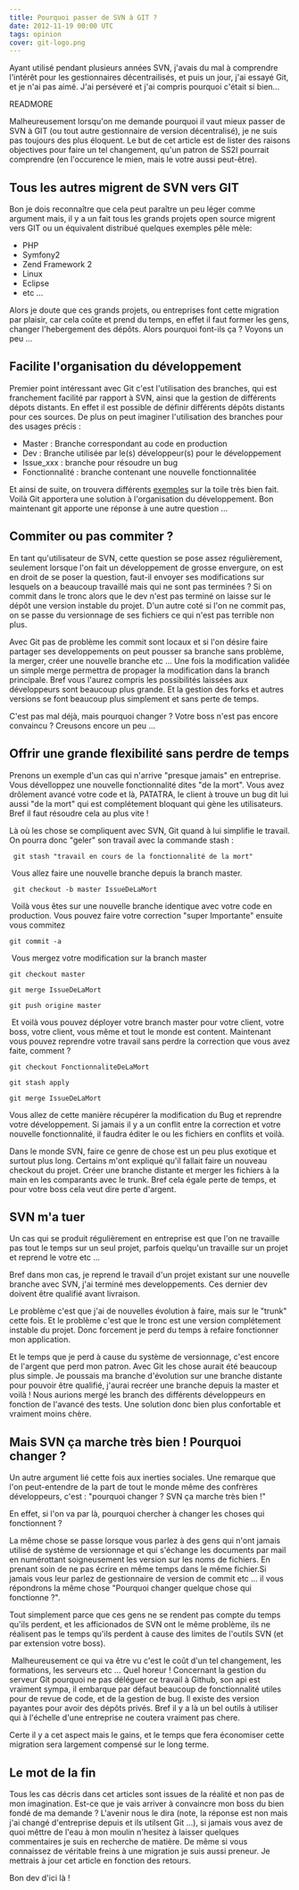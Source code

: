 ```yaml
---
title: Pourquoi passer de SVN à GIT ?
date: 2012-11-19 00:00 UTC
tags: opinion
cover: git-logo.png
---
```


Ayant utilisé pendant plusieurs années SVN, j'avais du mal à comprendre
l'intérêt pour les gestionnaires décentrailisés, et puis un jour, j'ai
essayé Git, et je n'ai pas aimé. J'ai perséveré et j'ai compris pourquoi
c'était si bien...

READMORE

Malheureusement lorsqu'on me demande pourquoi il vaut mieux passer de SVN à GIT (ou tout autre gestionnaire de version décentralisé), je ne suis pas toujours des plus éloquent. 
Le but de cet article est de lister des raisons objectives pour faire un tel changement, qu'un patron de SS2I pourrait comprendre (en l'occurence le mien, mais le votre aussi peut-être). 

## Tous les autres migrent de SVN vers GIT 

Bon je dois reconnaître que cela peut paraître un peu léger comme
argument mais, il y a un fait tous les grands projets open source
migrent vers GIT ou un équivalent distribué quelques exemples pêle
mèle: 

-   PHP
-   Symfony2
-   Zend Framework 2
-   Linux
-   Eclipse
-   etc ...

Alors je doute que ces grands projets, ou entreprises font cette
migration par plaisir, car cela coûte et prend du temps, en effet il
faut former les gens, changer l'hebergement des dépôts. Alors pourquoi
font-ils ça ? Voyons un peu ...

## Facilite l'organisation du développement

Premier point intéressant avec Git c'est l'utilisation des branches, qui
est franchement facilité par rapport à SVN, ainsi que la gestion de
différents dépots distants. En effet il est possible de définir
différents dépôts distants pour ces sources. De plus on peut imaginer
l'utilisation des branches pour des usages précis : 

-   Master : Branche correspondant au code en production 
-   Dev : Branche utilisée par le(s) développeur(s) pour le
    développement
-   Issue\_xxx : branche pour résoudre un bug 
-   Fonctionnalité : branche contenant une nouvelle fonctionnalitée

Et ainsi de suite, on trouvera différents [exemples](http://www-igm.univ-mlv.fr/~dr/XPOSE2010/gestiondeversiondecentralisee/dvcs-dvcs.html)
sur la toile très bien fait. Voilà Git apportera une solution à
l'organisation du développement. Bon maintenant git apporte une réponse
à une autre question ...

## Commiter ou pas commiter ?

En tant qu'utilisateur de SVN, cette question se pose assez
régulièrement, seulement lorsque l'on fait un développement de grosse
envergure, on est en droit de se poser la question, faut-il envoyer ses
modifications sur lesquels on a beaucoup travaillé mais qui ne sont pas
terminées ? Si on commit dans le tronc alors que le dev n'est pas
terminé on laisse sur le dépôt une version instable du projet. D'un
autre coté si l'on ne commit pas, on se passe du versionnage de ses
fichiers ce qui n'est pas terrible non plus. 

Avec Git pas de problème les commit sont locaux et si l'on désire faire
partager ses developpements on peut pousser sa branche sans problème, la
merger, créer une nouvelle branche etc ... Une fois la modification
validée un simple merge permettra de propager la modification dans la
branch principale. Bref vous l'aurez compris les possibilités laissées
aux développeurs sont beaucoup plus grande. Et la gestion des forks et
autres versions se font beaucoup plus simplement et sans perte de
temps. 

C'est pas mal déjà, mais pourquoi changer ? Votre boss n'est pas encore
convaincu ? Creusons encore un peu ...

## Offrir une grande flexibilité sans perdre de temps

Prenons un exemple d'un cas qui n'arrive "presque jamais" en entreprise.
Vous dévelloppez une nouvelle fonctionnalité dites "de la mort". Vous
avez drôlement avancé votre code et là, PATATRA, le client à trouve un
bug dit lui aussi "de la mort" qui est complétement bloquant qui gène
les utilisateurs. Bref il faut résoudre cela au plus vite ! 

Là où les chose se compliquent avec SVN, Git quand à lui simplifie le
travail. On pourra donc "geler" son travail avec la commande stash :

     git stash "travail en cours de la fonctionnalité de la mort"

 Vous allez faire une nouvelle branche depuis la branch master. 

     git checkout -b master IssueDeLaMort

 Voilà vous êtes sur une nouvelle branche identique avec votre code en
production. Vous pouvez faire votre correction "super Importante"
ensuite vous commitez 

    git commit -a 

 Vous mergez votre modification sur la branch master

    git checkout master

    git merge IssueDeLaMort

    git push origine master

 Et voilà vous pouvez déployer votre branch master pour votre client,
votre boss, votre client, vous même et tout le monde est content.
Maintenant vous pouvez reprendre votre travail sans perdre la correction
que vous avez faite, comment ? 

    git checkout FonctionnaliteDeLaMort

    git stash apply

    git merge IssueDeLaMort

Vous allez de cette manière récupérer la modification du Bug et
reprendre votre développement. Si jamais il y a un conflit entre la
correction et votre nouvelle fonctionnalité, il faudra éditer le ou les
fichiers en conflits et voilà. 

Dans le monde SVN, faire ce genre de chose est un peu plus exotique et
surtout plus long. Certains m'ont expliqué qu'il fallait faire un
nouveau checkout du projet. Créer une branche distante et merger les
fichiers à la main en les comparants avec le trunk. Bref cela égale
perte de temps, et pour votre boss cela veut dire perte d'argent.

## SVN m'a tuer

Un cas qui se produit régulièrement en entreprise est que l'on ne
travaille pas tout le temps sur un seul projet, parfois quelqu'un
travaille sur un projet et reprend le votre etc ...

Bref dans mon cas, je reprend le travail d'un projet existant sur une
nouvelle branche avec SVN, j'ai terminé mes developpements. Ces dernier
dev doivent être qualifié avant livraison. 

Le problème c'est que j'ai de nouvelles évolution à faire, mais sur le
"trunk" cette fois. Et le problème c'est que le tronc est une version
complétement instable du projet. Donc forcement je perd du temps à
refaire fonctionner mon application.

Et le temps que je perd à cause du système de versionnage, c'est encore
de l'argent que perd mon patron. Avec Git les chose aurait été beaucoup
plus simple. Je poussais ma branche d'évolution sur une branche distante
pour pouvoir être qualifié, j'aurai recréer une branche depuis la master
et voilà ! Nous aurions mergé les branch des différents développeurs en
fonction de l'avancé des tests. Une solution donc bien plus confortable
et vraiment moins chère.

## Mais SVN ça marche très bien ! Pourquoi changer ?

Un autre argument lié cette fois aux inerties sociales. Une remarque que
l'on peut-entendre de la part de tout le monde même des confrères
développeurs, c'est : "pourquoi changer ? SVN ça marche très bien !"

En effet, si l'on va par là, pourquoi chercher à changer les choses qui
fonctionnent ?

La même chose se passe lorsque vous parlez à des gens qui n'ont jamais
utilisé de système de versionnage et qui s'échange les documents par
mail en numérottant soigneusement les version sur les noms de fichiers.
En prenant soin de ne pas écrire en même temps dans le même fichier.Si
jamais vous leur parlez de gestionnaire de version de commit etc ... il
vous répondrons la même chose "Pourquoi changer quelque chose qui
fonctionne ?".

Tout simplement parce que ces gens ne se rendent pas compte du temps
qu'ils perdent, et les afficionados de SVN ont le même problème, ils ne
réalisent pas le temps qu'ils perdent à cause des limites de l'outils
SVN (et par extension votre boss).

 Malheureusement ce qui va être vu c'est le coût d'un tel changement,
les formations, les serveurs etc ... Quel horeur ! Concernant la gestion
du serveur Git pourquoi ne pas déléguer ce travail à Github, son api est
vraiment sympa, il embarque par défaut beaucoup de fonctionnalité utiles
pour de revue de code, et de la gestion de bug. Il existe des version
payantes pour avoir des dépôts privés. Bref il y a là un bel outils à
utiliser qui à l'échelle d'une entreprise ne coutera vraiment pas chere.

Certe il y a cet aspect mais le gains, et le temps que fera économiser
cette migration sera largement compensé sur le long terme.

## Le mot de la fin 

Tous les cas décris dans cet articles sont issues de la réalité et non
pas de mon imagination. Est-ce que je vais arriver à convaincre mon boss
du bien fondé de ma demande ? L'avenir nous le dira (note, la réponse
est non mais j'ai changé d'entreprise depuis et ils utilsent Git ...),
si jamais vous avez de quoi mêttre de l'eau à mon moulin n'hesitez à
laisser quelques commentaires je suis en recherche de matière. De même
si vous connaissez de véritable freins à une migration je suis aussi
preneur. Je mettrais à jour cet article en fonction des retours. 

Bon dev d'ici là !